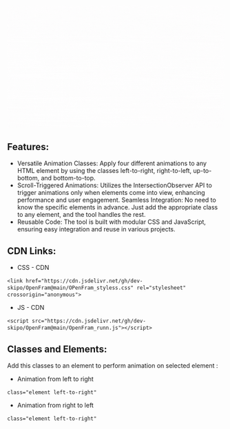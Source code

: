 ![Header](./p2.gif)

## Features:

- Versatile Animation Classes: Apply four different animations to any HTML element by using the classes left-to-right, right-to-left, up-to-bottom, and bottom-to-top.
- Scroll-Triggered Animations: Utilizes the IntersectionObserver API to trigger animations only when elements come into view, enhancing performance and user engagement.
Seamless Integration: No need to know the specific elements in advance. Just add the appropriate class to any element, and the tool handles the rest.
- Reusable Code: The tool is built with modular CSS and JavaScript, ensuring easy integration and reuse in various projects.


## CDN Links:

- CSS - CDN
`````
<link href="https://cdn.jsdelivr.net/gh/dev-skipo/OpenFram@main/OPenFram_styless.css" rel="stylesheet" crossorigin="anonymous">
`````
- JS - CDN
`````
<script src="https://cdn.jsdelivr.net/gh/dev-skipo/OpenFram@main/OpenFram_runn.js"></script>
`````


## Classes and Elements:

Add this classes to an element to perform animation on selected element :

- Animation from left to right
`````
class="element left-to-right"
`````
- Animation from right to left
`````
class="element left-to-right"
`````


